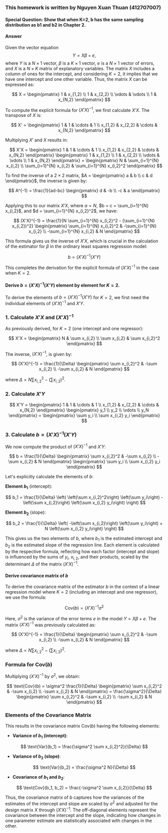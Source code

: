 ### This homework is written by Nguyen Xuan Thuan (412707007)

#### Special Question: Show that when K=2, b has the same sampling distribution as b1 and b2 in Chapter 2.

#### Answer

Given the vector equation $$Y = X\beta + e,$$ where $Y$ is a $N \times 1$ vector, $\beta$ is a $K \times 1$ vector, $e$ is a $N \times 1$ vector of errors, and $X$ is a $N \times K$ matrix of explanatory variables. The matrix $X$ includes a column of ones for the intercept, and considering $K = 2$, it implies that we have one intercept and one other variable. Thus, the matrix $X$ can be expressed as:

$$
X = \begin{pmatrix}
1 & x_{1,2} \\
1 & x_{2,2} \\
\vdots & \vdots \\
1 & x_{N,2}
\end{pmatrix}
$$

To compute the explicit formula for $(X'X)^{-1}$, we first calculate $X'X$. The transpose of $X$ is:

$$
X' = \begin{pmatrix}
1 & 1 & \cdots & 1 \\
x_{1,2} & x_{2,2} & \cdots & x_{N,2}
\end{pmatrix}
$$

Multiplying $X'$ and $X$ results in:

$$
X'X = \begin{pmatrix}
1 & 1 & \cdots & 1 \\
x_{1,2} & x_{2,2} & \cdots & x_{N,2}
\end{pmatrix}
\begin{pmatrix}
1 & x_{1,2} \\
1 & x_{2,2} \\
\vdots & \vdots \\
1 & x_{N,2}
\end{pmatrix} 
= \begin{pmatrix}
N & \sum_{i=1}^{N} x_{i,2} \\
\sum_{i=1}^{N} x_{i,2} & \sum_{i=1}^{N} x_{i,2}^2
\end{pmatrix}
$$

To find the inverse of a $2 \times 2$ matrix, $A = \begin{pmatrix} a & b \\ c & d \end{pmatrix}$, the inverse is given by:

$$
A^{-1} = \frac{1}{ad-bc} \begin{pmatrix} d & -b \\ -c & a \end{pmatrix}
$$

Applying this to our matrix $X'X$, where $a = N$, $b = c = \sum_{i=1}^{N} x_{i,2}$, and $d = \sum_{i=1}^{N} x_{i,2}^2$, we have:

$$
(X'X)^{-1} = \frac{1}{N \sum_{i=1}^{N} x_{i,2}^2 - (\sum_{i=1}^{N} x_{i,2})^2} \begin{pmatrix}
\sum_{i=1}^{N} x_{i,2}^2 & -\sum_{i=1}^{N} x_{i,2} \\
-\sum_{i=1}^{N} x_{i,2} & N
\end{pmatrix}
$$

This formula gives us the inverse of $X'X$, which is crucial in the calculation of the estimator for $\beta$ in the ordinary least squares regression model:

$$
b = (X'X)^{-1}(X'Y)
$$

This completes the derivation for the explicit formula of $(X'X)^{-1}$ in the case when $K = 2$.


#### Derive $b=(X'X)^{-1}(X'Y)$ element by element for $K=2$.

To derive the elements of $b = (X'X)^{-1}(X'Y)$ for $K = 2$, we first need the individual elements of $(X'X)^{-1}$ and $X'Y$.

### 1. Calculate $X'X$ and $(X'X)^{-1}$

As previously derived, for $K = 2$ (one intercept and one regressor):

$$
X'X = \begin{pmatrix}
N & \sum x_{i,2} \\
\sum x_{i,2} & \sum x_{i,2}^2
\end{pmatrix}
$$

The inverse, $(X'X)^{-1}$, is given by:

$$
(X'X)^{-1} = \frac{1}{\Delta} \begin{pmatrix}
\sum x_{i,2}^2 & -\sum x_{i,2} \\
-\sum x_{i,2} & N
\end{pmatrix}
$$

where $\Delta = N \sum x_{i,2}^2 - (\sum x_{i,2})^2$.

### 2. Calculate $X'Y$

$$
X'Y = \begin{pmatrix}
1 & 1 & \cdots & 1 \\
x_{1,2} & x_{2,2} & \cdots & x_{N,2}
\end{pmatrix}
\begin{pmatrix}
y_1 \\
y_2 \\
\vdots \\
y_N
\end{pmatrix}
= \begin{pmatrix}
\sum y_i \\
\sum x_{i,2} y_i
\end{pmatrix}
$$

### 3. Calculate $b = (X'X)^{-1}(X'Y)$

We now compute the product of $(X'X)^{-1}$ and $X'Y$:

$$
b = \frac{1}{\Delta} \begin{pmatrix}
\sum x_{i,2}^2 & -\sum x_{i,2} \\
-\sum x_{i,2} & N
\end{pmatrix}
\begin{pmatrix}
\sum y_i \\
\sum x_{i,2} y_i
\end{pmatrix}
$$

Let's explicitly calculate the elements of $b$:

**Element $b_1$** (intercept):

$$
b_1 = \frac{1}{\Delta} \left( \left(\sum x_{i,2}^2\right) \left(\sum y_i\right) - \left(\sum x_{i,2}\right) \left(\sum x_{i,2} y_i\right) \right)
$$

**Element $b_2$** (slope):

$$
b_2 = \frac{1}{\Delta} \left( -\left(\sum x_{i,2}\right) \left(\sum y_i\right) + N \left(\sum x_{i,2} y_i\right) \right)
$$

This gives us the two elements of $b$, where $b_1$ is the estimated intercept and $b_2$ is the estimated slope of the regression line. Each element is calculated by the respective formula, reflecting how each factor (intercept and slope) is influenced by the sums of $y_i$, $x_{i,2}$, and their products, scaled by the determinant $\Delta$ of the matrix $(X'X)^{-1}$.

#### Derive covariance matrix of $b$

To derive the covariance matrix of the estimator $b$ in the context of a linear regression model where $K = 2$ (including an intercept and one regressor), we use the formula:

$$
\text{Cov}(b) = (X'X)^{-1}\sigma^2
$$

Here, $\sigma^2$ is the variance of the error terms $e$ in the model $Y = X\beta + e$. The matrix $(X'X)^{-1}$ was previously calculated as:

$$
(X'X)^{-1} = \frac{1}{\Delta} \begin{pmatrix}
\sum x_{i,2}^2 & -\sum x_{i,2} \\
-\sum x_{i,2} & N
\end{pmatrix}
$$

where $\Delta = N \sum x_{i,2}^2 - (\sum x_{i,2})^2$.

### Formula for $\text{Cov}(b)$

Multiplying $(X'X)^{-1}$ by $\sigma^2$, we obtain:

$$
\text{Cov}(b) = \sigma^2 \frac{1}{\Delta} \begin{pmatrix}
\sum x_{i,2}^2 & -\sum x_{i,2} \\
-\sum x_{i,2} & N
\end{pmatrix}
= \frac{\sigma^2}{\Delta} \begin{pmatrix}
\sum x_{i,2}^2 & -\sum x_{i,2} \\
-\sum x_{i,2} & N
\end{pmatrix}
$$

### Elements of the Covariance Matrix

This results in the covariance matrix $\text{Cov}(b)$ having the following elements:

- **Variance of $b_1$ (intercept)**:

$$
\text{Var}(b_1) = \frac{\sigma^2 \sum x_{i,2}^2}{\Delta}
$$

- **Variance of $b_2$ (slope)**:

$$
\text{Var}(b_2) = \frac{\sigma^2 N}{\Delta}
$$

- **Covariance of $b_1$ and $b_2$**:

$$
\text{Cov}(b_1, b_2) = \frac{-\sigma^2 \sum x_{i,2}}{\Delta}
$$

Thus, the covariance matrix of $b$ captures how the variances of the estimates of the intercept and slope are scaled by $\sigma^2$ and adjusted for the design matrix $X$ through $(X'X)^{-1}$. The off-diagonal elements represent the covariance between the intercept and the slope, indicating how changes in one parameter estimate are statistically associated with changes in the other.

